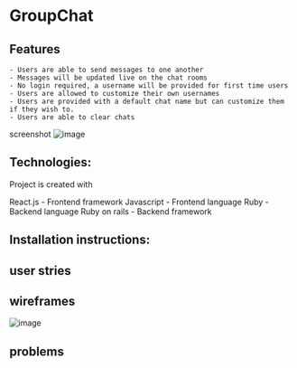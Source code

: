 

# GroupChat





## Features
	- Users are able to send messages to one another
	- Messages will be updated live on the chat rooms
	- No login required, a username will be provided for first time users
	- Users are allowed to customize their own usernames
	- Users are provided with a default chat name but can customize them if they wish to.
	- Users are able to clear chats

	
screenshot
![image](https://user-images.githubusercontent.com/53666501/144756153-2e36e177-cd56-40fe-9158-464f676d2678.png)

## Technologies:

Project is created with

  React.js - Frontend framework
  Javascript - Frontend language
  Ruby - Backend language
  Ruby on rails - Backend framework
  
	
## Installation instructions:

	



## user stries







## wireframes

![image](https://user-images.githubusercontent.com/53666501/144756380-88cd13b3-f630-4a2b-a2f9-072c25369d4b.png)


## problems


